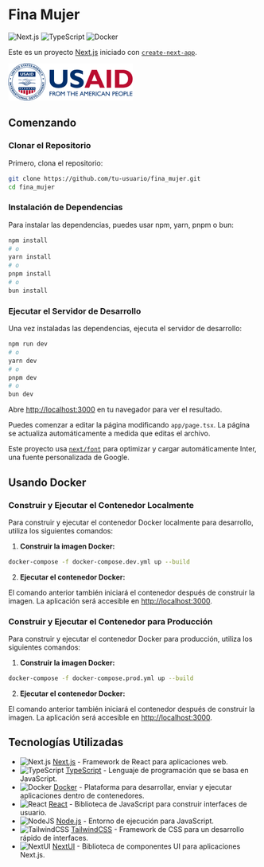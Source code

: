 # Fina Mujer

![Next.js](https://img.shields.io/badge/Next.js-14.2.3-blue.svg)
![TypeScript](https://img.shields.io/badge/TypeScript-5.4.5-blue.svg)
![Docker](https://img.shields.io/badge/Docker-20.10.7-blue.svg)

Este es un proyecto [Next.js](https://nextjs.org/) iniciado con [`create-next-app`](https://github.com/vercel/next.js/tree/canary/packages/create-next-app).

![Logo de Fina Mujer](./public/assets/logo/fina_mujer_logo.png)  <!-- Asegúrate de reemplazar este comentario con la ruta real de tu logo -->

## Comenzando

### Clonar el Repositorio

Primero, clona el repositorio:

```bash
git clone https://github.com/tu-usuario/fina_mujer.git
cd fina_mujer
```

### Instalación de Dependencias

Para instalar las dependencias, puedes usar npm, yarn, pnpm o bun:

```bash
npm install
# o
yarn install
# o
pnpm install
# o
bun install
```

### Ejecutar el Servidor de Desarrollo

Una vez instaladas las dependencias, ejecuta el servidor de desarrollo:

```bash
npm run dev
# o
yarn dev
# o
pnpm dev
# o
bun dev
```

Abre [http://localhost:3000](http://localhost:3000) en tu navegador para ver el resultado.

Puedes comenzar a editar la página modificando `app/page.tsx`. La página se actualiza automáticamente a medida que editas el archivo.

Este proyecto usa [`next/font`](https://nextjs.org/docs/basic-features/font-optimization) para optimizar y cargar automáticamente Inter, una fuente personalizada de Google.

## Usando Docker

### Construir y Ejecutar el Contenedor Localmente

Para construir y ejecutar el contenedor Docker localmente para desarrollo, utiliza los siguientes comandos:

1. **Construir la imagen Docker:**

```bash
docker-compose -f docker-compose.dev.yml up --build
```

2. **Ejecutar el contenedor Docker:**

El comando anterior también iniciará el contenedor después de construir la imagen. La aplicación será accesible en [http://localhost:3000](http://localhost:3000).

### Construir y Ejecutar el Contenedor para Producción

Para construir y ejecutar el contenedor Docker para producción, utiliza los siguientes comandos:

1. **Construir la imagen Docker:**

```bash
docker-compose -f docker-compose.prod.yml up --build
```

2. **Ejecutar el contenedor Docker:**

El comando anterior también iniciará el contenedor después de construir la imagen. La aplicación será accesible en [http://localhost:3000](http://localhost:3000).

## Tecnologías Utilizadas

- ![Next.js](https://img.shields.io/badge/Next.js-black?style=for-the-badge&logo=next.js&logoColor=white) [Next.js](https://nextjs.org/) - Framework de React para aplicaciones web.
- ![TypeScript](https://img.shields.io/badge/typescript-%23007ACC.svg?style=for-the-badge&logo=typescript&logoColor=white) [TypeScript](https://www.typescriptlang.org/) - Lenguaje de programación que se basa en JavaScript.
- ![Docker](https://img.shields.io/badge/docker-%230db7ed.svg?style=for-the-badge&logo=docker&logoColor=white) [Docker](https://www.docker.com/) - Plataforma para desarrollar, enviar y ejecutar aplicaciones dentro de contenedores.
- ![React](https://img.shields.io/badge/react-%2320232a.svg?style=for-the-badge&logo=react&logoColor=%2361DAFB) [React](https://reactjs.org/) - Biblioteca de JavaScript para construir interfaces de usuario.
- ![NodeJS](https://img.shields.io/badge/node.js-6DA55F?style=for-the-badge&logo=node.js&logoColor=white) [Node.js](https://nodejs.org/) - Entorno de ejecución para JavaScript.
- ![TailwindCSS](https://img.shields.io/badge/tailwindcss-%2338B2AC.svg?style=for-the-badge&logo=tailwind-css&logoColor=white) [TailwindCSS](https://tailwindcss.com/) - Framework de CSS para un desarrollo rápido de interfaces.
- ![NextUI](https://img.shields.io/badge/NextUI-%233a74df.svg?style=for-the-badge&logo=next.js&logoColor=white) [NextUI](https://nextui.org/) - Biblioteca de componentes UI para aplicaciones Next.js.
